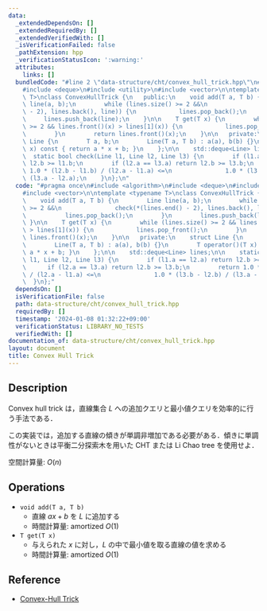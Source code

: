 ```yaml
---
data:
  _extendedDependsOn: []
  _extendedRequiredBy: []
  _extendedVerifiedWith: []
  _isVerificationFailed: false
  _pathExtension: hpp
  _verificationStatusIcon: ':warning:'
  attributes:
    links: []
  bundledCode: "#line 2 \"data-structure/cht/convex_hull_trick.hpp\"\n#include <algorithm>\n\
    #include <deque>\n#include <utility>\n#include <vector>\n\ntemplate <typename\
    \ T>\nclass ConvexHullTrick {\n   public:\n    void add(T a, T b) {\n        Line\
    \ line(a, b);\n        while (lines.size() >= 2 &&\n               check(*(lines.end()\
    \ - 2), lines.back(), line)) {\n            lines.pop_back();\n        }\n   \
    \     lines.push_back(line);\n    }\n\n    T get(T x) {\n        while (lines.size()\
    \ >= 2 && lines.front()(x) > lines[1](x)) {\n            lines.pop_front();\n\
    \        }\n        return lines.front()(x);\n    }\n\n   private:\n    struct\
    \ Line {\n        T a, b;\n        Line(T a, T b) : a(a), b(b) {}\n        T operator()(T\
    \ x) const { return a * x + b; }\n    };\n\n    std::deque<Line> lines;\n\n  \
    \  static bool check(Line l1, Line l2, Line l3) {\n        if (l1.a == l2.a) return\
    \ l2.b >= l1.b;\n        if (l2.a == l3.a) return l2.b >= l3.b;\n        return\
    \ 1.0 * (l2.b - l1.b) / (l2.a - l1.a) <=\n               1.0 * (l3.b - l2.b) /\
    \ (l3.a - l2.a);\n    }\n};\n"
  code: "#pragma once\n#include <algorithm>\n#include <deque>\n#include <utility>\n\
    #include <vector>\n\ntemplate <typename T>\nclass ConvexHullTrick {\n   public:\n\
    \    void add(T a, T b) {\n        Line line(a, b);\n        while (lines.size()\
    \ >= 2 &&\n               check(*(lines.end() - 2), lines.back(), line)) {\n \
    \           lines.pop_back();\n        }\n        lines.push_back(line);\n   \
    \ }\n\n    T get(T x) {\n        while (lines.size() >= 2 && lines.front()(x)\
    \ > lines[1](x)) {\n            lines.pop_front();\n        }\n        return\
    \ lines.front()(x);\n    }\n\n   private:\n    struct Line {\n        T a, b;\n\
    \        Line(T a, T b) : a(a), b(b) {}\n        T operator()(T x) const { return\
    \ a * x + b; }\n    };\n\n    std::deque<Line> lines;\n\n    static bool check(Line\
    \ l1, Line l2, Line l3) {\n        if (l1.a == l2.a) return l2.b >= l1.b;\n  \
    \      if (l2.a == l3.a) return l2.b >= l3.b;\n        return 1.0 * (l2.b - l1.b)\
    \ / (l2.a - l1.a) <=\n               1.0 * (l3.b - l2.b) / (l3.a - l2.a);\n  \
    \  }\n};"
  dependsOn: []
  isVerificationFile: false
  path: data-structure/cht/convex_hull_trick.hpp
  requiredBy: []
  timestamp: '2024-01-08 01:32:22+09:00'
  verificationStatus: LIBRARY_NO_TESTS
  verifiedWith: []
documentation_of: data-structure/cht/convex_hull_trick.hpp
layout: document
title: Convex Hull Trick
---
```


## Description

Convex hull trick は，直線集合 $L$ への追加クエリと最小値クエリを効率的に行う手法である．

この実装では，追加する直線の傾きが単調非増加である必要がある．傾きに単調性がないときは平衡二分探索木を用いた CHT または Li Chao tree を使用せよ．

空間計算量: $O(n)$

## Operations

- `void add(T a, T b)`
    - 直線 $ax + b$ を $L$ に追加する
    - 時間計算量: $\mathrm{amortized}\ O(1)$
- `T get(T x)`
    - 与えられた $x$ に対し，$L$ の中で最小値を取る直線の値を求める
    - 時間計算量: $\mathrm{amortized}\ O(1)$

## Reference

- [Convex-Hull Trick](https://satanic0258.hatenablog.com/entry/2016/08/16/181331)